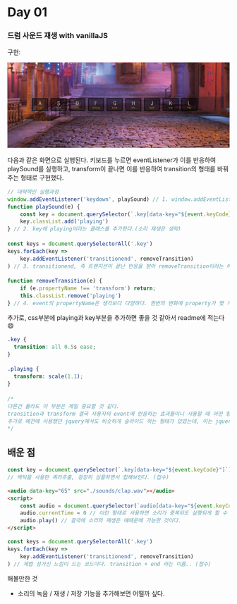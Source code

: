 # Day 01

### 드럼 사운드 재생 with vanillaJS



구현:

![image-20211215230135956](README.assets/image-20211215230135956.png)

다음과 같은 화면으로 실행된다. 키보드를 누르면 eventListener가 이를 반응하여 playSound를 실행하고, transform이 끝나면 이를 반응하여 transition의 형태를 바꿔주는 형태로 구현했다.

```javascript
// 대략적인 실행과정
window.addEventListener('keydown', playSound) // 1. window.addEventListner가 키보드의 눌림을 확인하여 playSound를 실행한다.
function playSound(e) {
    const key = document.querySelector(`.key[data-key="${event.keyCode}"]`) // 이렇게도 querySelect가 가능하다는것..!
    key.classList.add('playing')
} // 2. key에 playing이라는 클래스를 추가한다.(소리 재생은 생략)

const keys = document.querySelectorAll('.key')
keys.forEach(key => 
	key.addEventListener('transitionend', removeTransition)
) // 3. transitionend, 즉 트랜지션이 끝난 반응을 받아 removeTransition이라는 메소드를 실행한다.

function removeTransition(e) {
    if (e.propertyName !== 'transform') return;
    this.classList.remove('playing')
} // 4. event의 propertyName은 생각보다 다양하다. 한번의 변화에 property가 몇 개나 변화되는지에 따라 모든 결과가 나온다. 이에 transform의 것만 받아서 classList의 playing클래스를 제거한다. 여기서 this는 key를 가리키는데, this의 정확한 정보는 더 찾아봐야 할 것 같다.
```



추가로, css부분에 playing과 key부분을 추가하면 좋을 것 같아서 readme에 적는다 :smile:

```css
.key {
  transition: all 0.5s ease;
}

.playing {
  transform: scale(1.1);
}

/*
다른건 몰라도 이 부분은 제일 중요할 것 같다.
transition과 transform 결국 사용자의 event에 반응하는 효과들이니 사용할 때 어떤 형태로 사용되고 어떤 방식으로 scale이 변하는지는 필요할 때 마다 document를 참고해야 할 것 같다.
추가로 예전에 사용했던 jquery에서도 비슷하게 슬라이드 하는 형태가 있었는데, 이는 jquery를 보며 다시 확인해보도록 하자.
*/
```



## 배운 점

```javascript
const key = document.querySelector(`.key[data-key="${event.keyCode}"]`)
// 백틱을 사용한 쿼리추출, 굉장히 심플하면서 힙해보인다. (접수)
```

```html
<audio data-key="65" src="./sounds/clap.wav"></audio>
<script>
	const audio = document.querySelector(`audio[data-key="${event.keyCode}"`)
    audio.currentTime = 0 // 이런 형태로 사용하면 소리가 중복되도 실행되게 할 수 있다는 점. (실제로도 킥 소리가 전부 사라지기 전에 다시 킥을 차니까)
    audio.play() // 결국에 소리의 재생은 얘때문에 가능한 것이다.
</script>
```

```javascript
const keys = document.querySelectorAll('.key')
keys.forEach(key => 
	key.addEventListener('transitionend', removeTransition)
) // 제법 성가신 느낌이 드는 코드이다. transition + end 라는 이름.. (접수)
```



해볼만한 것

- 소리의 녹음 / 재생 / 저장 기능을 추가해보면 어떨까 싶다.

